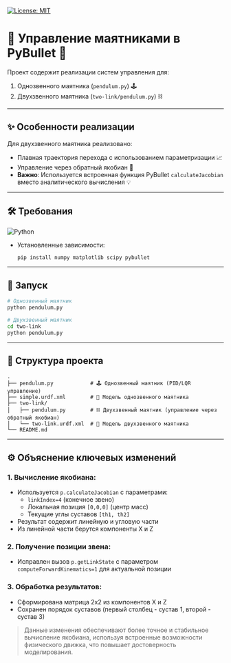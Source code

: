 [![License: MIT](https://img.shields.io/badge/License-MIT-yellow.svg)](https://github.com/alistkova/mit2025)

# 🤖 Управление маятниками в PyBullet 🤸

Проект содержит реализации систем управления для:
1.  Однозвенного маятника (`pendulum.py`) 🕹️
2.  Двухзвенного маятника (`two-link/pendulum.py`) ⛓️

---

## ✨ Особенности реализации

Для двухзвенного маятника реализовано:
-   Плавная траектория перехода с использованием параметризации 📈
-   Управление через обратный якобиан 📐
-   **Важно**: Используется встроенная функция PyBullet `calculateJacobian` вместо аналитического вычисления 💡

---

## 🛠️ Требования

![Python](https://img.shields.io/badge/Python-3.7%2B-blue.svg)

-   Установленные зависимости:
    ```bash
    pip install numpy matplotlib scipy pybullet
    ```

---

## 🚀 Запуск

```bash
# Однозвенный маятник
python pendulum.py
```

```bash
# Двухзвенный маятник
cd two-link
python pendulum.py
```

---

## 📂 Структура проекта

```
.
├── pendulum.py            # 🕹️ Однозвенный маятник (PID/LQR управление)
├── simple.urdf.xml        # 📄 Модель однозвенного маятника
├── two-link/
│   ├── pendulum.py        # ⛓️ Двухзвенный маятник (управление через обратный якобиан)
│   └── two-link.urdf.xml  # 📄 Модель двухзвенного маятника
└── README.md
```

---

## ⚙️ Объяснение ключевых изменений

### 1. Вычисление якобиана:
-   Используется `p.calculateJacobian` с параметрами:
    -   `linkIndex=4` (конечное звено)
    -   Локальная позиция `[0,0,0]` (центр масс)
    -   Текущие углы суставов `[th1, th2]`
-   Результат содержит линейную и угловую части
-   Из линейной части берутся компоненты X и Z

### 2. Получение позиции звена:
-   Исправлен вызов `p.getLinkState` с параметром `computeForwardKinematics=1` для актуальной позиции

### 3. Обработка результатов:
-   Сформирована матрица 2x2 из компонентов X и Z
-   Сохранен порядок суставов (первый столбец - сустав 1, второй - сустав 3)

> Данные изменения обеспечивают более точное и стабильное вычисление якобиана, используя встроенные возможности физического движка, что повышает достоверность моделирования.